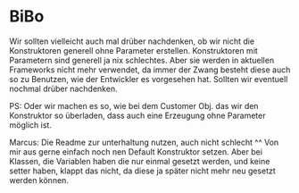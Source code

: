 BiBo
====
Wir sollten vielleicht auch mal drüber nachdenken, ob wir nicht die Konstruktoren generell ohne Parameter erstellen.
Konstruktoren mit Parametern sind generell ja nix schlechtes. Aber sie werden in aktuellen Frameworks nicht mehr verwendet,
da immer der Zwang besteht diese auch so zu Benutzen, wie der Entwickler es vorgesehen hat.
Sollten wir eventuell nochmal drüber nachdenken.

PS: Oder wir machen es so, wie bei dem Customer Obj. das wir den Konstruktor so überladen, dass auch eine Erzeugung ohne
Parameter möglich ist.

Marcus:
Die Readme zur unterhaltung nutzen, auch nicht schlecht ^^
Von mir aus gerne einfach noch nen Default Konstruktor setzen. Aber bei Klassen, die Variablen haben die nur einmal gesetzt 
werden, und keine setter haben, klappt das nicht, da diese ja später nicht mehr neu gesetzt werden können.
